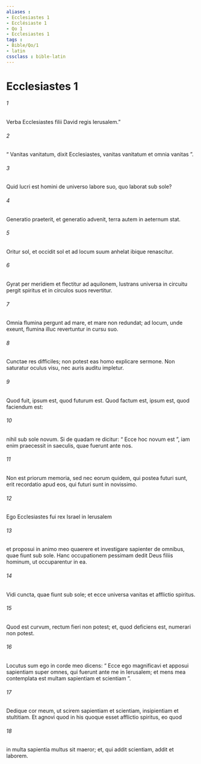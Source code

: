 ```yaml
---
aliases : 
- Ecclesiastes 1
- Ecclésiaste 1
- Qo 1
- Ecclesiastes 1
tags : 
- Bible/Qo/1
- latin
cssclass : bible-latin
---
```


# Ecclesiastes 1

###### 1
Verba Ecclesiastes filii David regis Ierusalem.”
###### 2
“ Vanitas vanitatum, dixit Ecclesiastes, vanitas vanitatum et omnia vanitas ”.
###### 3
Quid lucri est homini de universo labore suo, quo laborat sub sole?
###### 4
Generatio praeterit, et generatio advenit, terra autem in aeternum stat.
###### 5
Oritur sol, et occidit sol et ad locum suum anhelat ibique renascitur.
###### 6
Gyrat per meridiem et flectitur ad aquilonem, lustrans universa in circuitu pergit spiritus et in circulos suos revertitur.
###### 7
Omnia flumina pergunt ad mare, et mare non redundat; ad locum, unde exeunt, flumina illuc revertuntur in cursu suo.
###### 8
Cunctae res difficiles; non potest eas homo explicare sermone. Non saturatur oculus visu, nec auris auditu impletur.
###### 9
Quod fuit, ipsum est, quod futurum est. Quod factum est, ipsum est, quod faciendum est:
###### 10
nihil sub sole novum. Si de quadam re dicitur: “ Ecce hoc novum est ”, iam enim praecessit in saeculis, quae fuerunt ante nos.
###### 11
Non est priorum memoria, sed nec eorum quidem, qui postea futuri sunt, erit recordatio apud eos, qui futuri sunt in novissimo.
###### 12
Ego Ecclesiastes fui rex Israel in Ierusalem 
###### 13
et proposui in animo meo quaerere et investigare sapienter de omnibus, quae fiunt sub sole. Hanc occupationem pessimam dedit Deus filiis hominum, ut occuparentur in ea. 
###### 14
Vidi cuncta, quae fiunt sub sole; et ecce universa vanitas et afflictio spiritus.
###### 15
Quod est curvum, rectum fieri non potest; et, quod deficiens est, numerari non potest.
###### 16
Locutus sum ego in corde meo dicens: “ Ecce ego magnificavi et apposui sapientiam super omnes, qui fuerunt ante me in Ierusalem; et mens mea contemplata est multam sapientiam et scientiam ”. 
###### 17
Dedique cor meum, ut scirem sapientiam et scientiam, insipientiam et stultitiam. Et agnovi quod in his quoque esset afflictio spiritus, eo quod
###### 18
in multa sapientia multus sit maeror; et, qui addit scientiam, addit et laborem.
